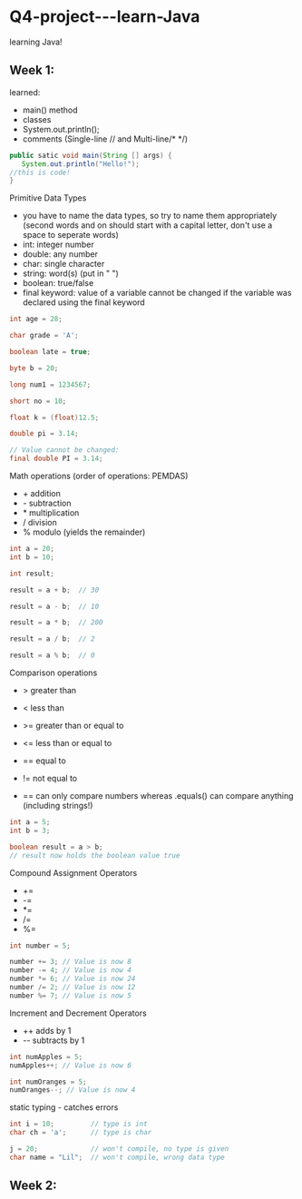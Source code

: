 # Q4-project---learn-Java
learning Java!

## Week 1:
learned:
- main() method
- classes
- System.out.println();
- comments (Single-line // and Multi-line/* */)

```java
public satic void main(String [] args) {
   System.out.println("Hello!");
//this is code!
}
```
Primitive Data Types
- you have to name the data types, so try to name them appropriately (second words and on should start with a capital letter, don't use a space to seperate words)
- int: integer number
- double: any number
- char: single character
- string: word(s) (put in " ")
- boolean: true/false
- final keyword: value of a variable cannot be changed if the variable was declared using the final keyword

```java
int age = 28; 

char grade = 'A';

boolean late = true;

byte b = 20;

long num1 = 1234567;

short no = 10;

float k = (float)12.5;

double pi = 3.14;

// Value cannot be changed:
final double PI = 3.14;
```

Math operations (order of operations: PEMDAS)
- \+ addition
- \- subtraction
- \* multiplication
- \/ division
- \% modulo (yields the remainder)

```java
int a = 20;
int b = 10;

int result;

result = a + b;  // 30

result = a - b;  // 10

result = a * b;  // 200

result = a / b;  // 2

result = a % b;  // 0
```

Comparison operations
- \> greater than
- \< less than
- \>= greater than or equal to
- \<= less than or equal to
- \== equal to
- \!= not equal to

- \== can only compare numbers whereas .equals() can compare anything (including strings!)

```java
int a = 5;
int b = 3;

boolean result = a > b;
// result now holds the boolean value true
```

Compound Assignment Operators
- \+=
- \-=
- \*=
- \/=
- \%=

```java
int number = 5;

number += 3; // Value is now 8
number -= 4; // Value is now 4
number *= 6; // Value is now 24
number /= 2; // Value is now 12
number %= 7; // Value is now 5
```

Increment and Decrement Operators
- \++ adds by 1
- \-- subtracts by 1

```java
int numApples = 5;
numApples++; // Value is now 6

int numOranges = 5;
numOranges--; // Value is now 4
```

static typing - catches errors

```java
int i = 10;         // type is int
char ch = 'a';      // type is char

j = 20;             // won't compile, no type is given
char name = "Lil";  // won't compile, wrong data type
```

## Week 2:
